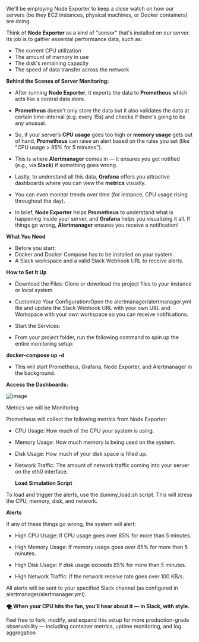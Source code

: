 We'll be employing Node Exporter to keep a close watch on how our servers (be they EC2 instances, physical machines, or Docker containers) are doing.

Think of **Node Exporter** as a kind of "sensor" that's installed on our server. Its job is to gather essential performance data, such as:

*   The current CPU utilization
*   The amount of memory in use
*   The disk's remaining capacity
*   The speed of data transfer across the network

**Behind the Scenes of Server Monitoring:**

- After running **Node Exporter**, it exports the data to **Prometheus** which acts like a central data store. 
- **Prometheus** doesn't only store the data but it also validates the data at certain time-interval (e.g. every 15s) and checks if there's going to be any unusual.
- So, if your server’s **CPU usage** goes too high or **memory usage** gets out of hand, **Prometheus** can raise an alert based on the rules you set (like "CPU usage > 85% for 5 minutes").
- This is where **Alertmanager** comes in — it ensures you get notified (e.g., via **Slack**) if something goes wrong.
- Lastly, to understand all this data, **Grafana** offers you attractive dashboards where you can view the **metrics** visually.
- You can even monitor trends over time (for instance, CPU usage rising throughout the day).

- In brief, **Node Exporter** helps **Prometheus** to understand what is happening inside your server, and **Grafana** helps you visualizing it all. If things go wrong, **Alertmanager** ensures you receive a notification!

**What You Need**

- Before you start:
- Docker and Docker Compose has to be installed on your system.
- A Slack workspace and a valid Slack Webhook URL to receive alerts.

**How to Set It Up**
- Download the Files: Clone or download the project files to your instance or local system.
- Customize Your Configuration:Open the alertmanager/alertmanager.yml file and update the Slack Webhook URL with your own URL and Workspace with your own workspace so you can receive notifications.

- Start the Services:

- From your project folder, run the following command to spin up the entire monitoring setup:

**docker-compose up -d**


- This will start Prometheus, Grafana, Node Exporter, and Alertmanager in the background.

**Access the Dashboards:**

![image](https://github.com/user-attachments/assets/47b92b5d-23d8-417b-bfb2-8f1929da6e9e)

Metrics we will be Monitoring

Prometheus will collect the following metrics from Node Exporter:

- CPU Usage: How much of the CPU your system is using.

- Memory Usage: How much memory is being used on the system.

- Disk Usage: How much of your disk space is filled up.

- Network Traffic: The amount of network traffic coming into your server on the eth0 interface.

  **Load Simulation Script**

To load and trigger the alerts, use the dummy_load.sh script. This will stress the CPU, memory, disk, and network.

**Alerts**

If any of these things go wrong, the system will alert:

- High CPU Usage: If CPU usage goes over 85% for more than 5 minutes.

- High Memory Usage: If memory usage goes over 85% for more than 5 minutes.

- High Disk Usage: If disk usage exceeds 85% for more than 5 minutes.

- High Network Traffic: If the network receive rate goes over 100 KB/s.

All alerts will be sent to your specified Slack channel (as configured in alertmanager/alertmanager.yml).

**🌪️ When your CPU hits the fan, you’ll hear about it — in Slack, with style.**

Feel free to fork, modify, and expand this setup for more production-grade observability — including container metrics, uptime monitoring, and log aggregation

